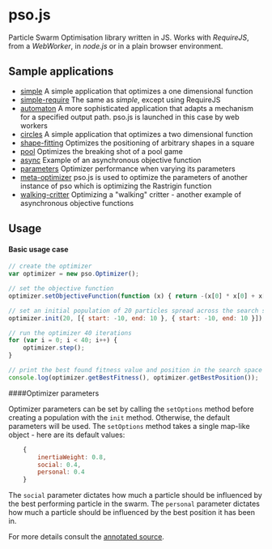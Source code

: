 pso.js
======

Particle Swarm Optimisation library written in JS. Works with *RequireJS*, from a *WebWorker*, in *node.js* or in a plain browser environment.

Sample applications
-------------------

+ [simple](http://adrianton3.github.io/pso.js/examples/simple/simple.html) A simple application that optimizes a one dimensional function
+ [simple-require](http://adrianton3.github.io/pso.js/examples/simple_require/simple_require.html) The same as *simple*, except using RequireJS
+ [automaton](http://adrianton3.github.io/pso.js/examples/automaton/automaton.html) A more sophisticated application that adapts a mechanism for a specified output path.
pso.js is launched in this case by web workers
+ [circles](http://adrianton3.github.io/pso.js/examples/circles/circles.html) A simple application that optimizes a two dimensional function
+ [shape-fitting](http://adrianton3.github.io/pso.js/examples/shape-fitting/shape-fitting.html) Optimizes the positioning of arbitrary shapes in a square
+ [pool](http://adrianton3.github.io/pso.js/examples/pool/pool.html) Optimizes the breaking shot of a pool game
+ [async](http://adrianton3.github.io/pso.js/examples/async/async.html) Example of an asynchronous objective function
+ [parameters](http://adrianton3.github.io/pso.js/examples/parameters/parameters.html) Optimizer performance when varying its parameters
+ [meta-optimizer](http://adrianton3.github.io/pso.js/examples/meta/meta.html) pso.js is used to optimize the parameters of another instance of pso which is optimizing the Rastrigin function
+ [walking-critter](http://adrianton3.github.io/pso.js/examples/walker/walker.html) Optimizing a "walking" critter - another example of asynchronous objective functions

Usage
-----

#### Basic usage case

```javascript
// create the optimizer
var optimizer = new pso.Optimizer();

// set the objective function
optimizer.setObjectiveFunction(function (x) { return -(x[0] * x[0] + x[1] * x[1]); });

// set an initial population of 20 particles spread across the search space *[-10, 10] x [-10, 10]* 
optimizer.init(20, [{ start: -10, end: 10 }, { start: -10, end: 10 }]);

// run the optimizer 40 iterations
for (var i = 0; i < 40; i++) {
    optimizer.step();
}

// print the best found fitness value and position in the search space
console.log(optimizer.getBestFitness(), optimizer.getBestPosition());
```

####Optimizer parameters

Optimizer parameters can be set by calling the `setOptions` method before creating a population with the `init` method. Otherwise, the default parameters will be used.
The `setOptions` method takes a single map-like object - here are its default values:

```javascript
	{
		inertiaWeight: 0.8,
		social: 0.4,
		personal: 0.4
	}
```
 
The `social` parameter dictates how much a particle should be influenced by the best performing particle in the swarm.
The `personal` parameter dictates how much a particle should be influenced by the best position it has been in.

For more details consult the [annotated source](http://adrianton3.github.io/pso.js/docs/pso.html).